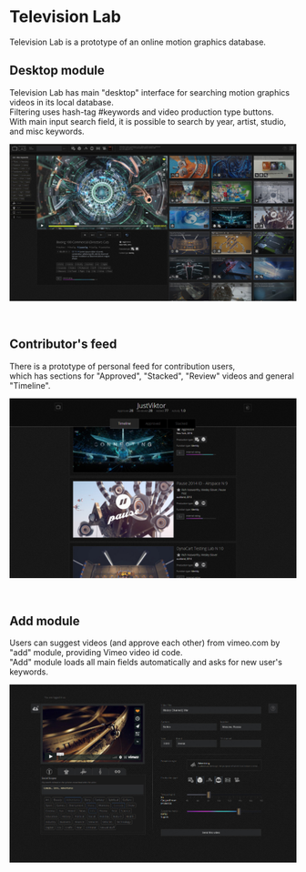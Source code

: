 # Television Lab
Television Lab is a prototype of an online motion graphics database.

## Desktop module
Television Lab has main "desktop" interface for searching motion graphics videos in its local database.<br/>
Filtering uses hash-tag #keywords and video production type buttons.<br/>
With main input search field, it is possible to search by year, artist, studio, and misc keywords.

<a href="http://www.televisionlab.net/" target="_blank"><img src="_global/img/demo/desktop.jpg" /></a>

&nbsp;
## Contributor's feed
There is a prototype of personal feed for contribution users,<br/>
which has sections for "Approved", "Stacked", "Review" videos and general "Timeline".

<a href="http://www.televisionlab.net/board/" target="_blank"><img src="_global/img/demo/board.jpg" /></a>

&nbsp;
## Add module
Users can suggest videos (and approve each other) from vimeo.com by "add" module, providing Vimeo video id code.<br/>
"Add" module loads all main fields automatically and asks for new user's keywords.

<a href="http://www.televisionlab.net/add/?code=65801814" target="_blank"><img src="_global/img/demo/add.jpg" /></a>